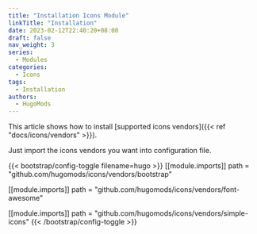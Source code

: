 ```yaml
---
title: "Installation Icons Module"
linkTitle: "Installation"
date: 2023-02-12T22:40:20+08:00
draft: false
nav_weight: 3
series:
  - Modules
categories:
  - Icons
tags:
  - Installation
authors:
  - HugoMods
---
```


This article shows how to install [supported icons vendors]({{< ref "docs/icons/vendors" >}}).

<!--more-->

Just import the icons vendors you want into configuration file.

{{< bootstrap/config-toggle filename=hugo >}}
[[module.imports]]
path = "github.com/hugomods/icons/vendors/bootstrap"

[[module.imports]]
path = "github.com/hugomods/icons/vendors/font-awesome"

[[module.imports]]
path = "github.com/hugomods/icons/vendors/simple-icons"
{{< /bootstrap/config-toggle >}}
